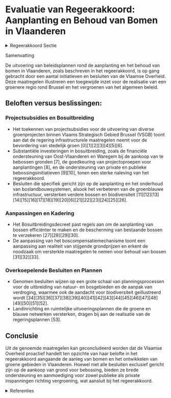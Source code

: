 # Evaluatie van Regeerakkoord: Aanplanting en Behoud van Bomen in Vlaanderen

<details>
        <summary>Regeerakkoord Sectie </summary>
        <p>6.3.2 Extra groen We willen een miljoen extra bomen in de provincie Vlaams-Brabant. Binnen het beleidsdo-mein Omgeving stellen we voor de Vlaamse Rand een regiobeheerder aan die de ontbrekende groenschakels actief opspoort en de tekorten gefaseerd aanvult, zodat de Rand rond Brussel een groener geheel wordt. We concentreren ons in de eerste plaats op de aankoop van gronden die bebost worden met nieuwe bomen, gebruik-makend van het bestaande ruimtelijk instrumen-tarium. We voorzien financiële stimuli voor private eigenaars en openbare besturen die hun grond bebossen. </p>
        </details> 

Samenvatting

De uitvoering van beleidsplannen rond de aanplanting en het behoud van bomen in Vlaanderen, zoals beschreven in het regeerakkoord, is op gang gebracht door een aantal initiatieven en besluiten van de Vlaamse Overheid. Deze maatregelen illustreren een toegewijde inzet voor de realisatie van een groenere regio rond Brussel en het vergroenen van het algemeen beleid. 

## Beloften versus beslissingen:

### Projectsubsidies en Bosuitbreiding
- Het toekennen van projectsubsidies voor de uitvoering van diverse groenprojecten binnen Vlaams Strategisch Gebied Brussel (VSGB) toont aan dat de regering infrastructurele maatregelen neemt voor de bevordering van stedelijk groen \[0\]\[1\]\[2\]\[3\]\[4\]\[5\]\[6\].
- Substantiële investeringen in bosuitbreiding, zoals de financiële ondersteuning van Oost-Vlaanderen en Waregem bij de aankoop van te bebossen gronden \[7\], de goedkeuring van projectoproepen voor aanplantingen \[8\], en de ondersteuning van private en publieke bebossingsinitiatieven \[9\]\[10\], tonen een sterke naleving van het regeerakkoord.
- Besluiten die specifiek gericht zijn op de aanplanting en het onderhoud van boslandbouwsystemen, alsook het verbeteren van de groenblauwe infrastructuur, versterken verdere bossen en biodiversiteit \[11\]\[12\]\[13\]\[14\]\[15\]\[16\]\[17\]\[18\]\[19\]\[20\]\[6\]\[21\]\[22\]\[23\]\[24\]\[25\]\[26\].

### Aanpassingen en Kadering
- Het Bosuitbreidingsdecreet past regels aan om de aanplanting van bossen efficiënter te maken en de bescherming van bestaande bossen te verzekeren \[27\]\[28\]\[29\]\[30\].
- De aanpassing van het boscompensatiemechanisme toont een aanpassing aan realiteit van stijgende grondprijzen en erkent de noodzaak om versterkte maatregelen te nemen voor behoud van bossen \[31\]\[32\]\[33\].

### Overkoepelende Besluiten en Plannen
- Genomen besluiten wijzen op een grote schaal van planningsprocessen voor de uitbreiding van natuur- en bosgebieden en de aanpak van verdroging, waarmee ook de aandacht voor biodiversiteit geillustreerd wordt \[34\]\[35\]\[36\]\[37\]\[38\]\[39\]\[40\]\[41\]\[42\]\[43\]\[44\]\[45\]\[46\]\[47\]\[48\]\[49\]\[50\]\[51\]\[52\].
- Landinrichting en ruimtelijke uitvoeringsplannen die de groene en blauwe netwerken versterken, dragen bij aan de realisatie van de regeringsplannen \[53\].

## Conclusie

Uit de genoemde maatregelen kan geconcludeerd worden dat de Vlaamse Overheid proactief handelt ten opzichte van haar belofte in het regeerakkoord aangaande de aanleg van bomen en het ontwikkelen van groene gebieden in Vlaanderen. Hoewel niet alle besluiten exclusief gericht zijn op de aankoop van grond voor bebossing, bieden ze brede ondersteuning en aanmoediging voor zowel publieke als private inspanningen richting vergroening, wat aansluit bij het regeerakkoord.

<details>
        <summary> Referenties</summary>
        **[\[0\]](http://themis.vlaanderen.be/id/nieuwsbrief-info/615D6901364ED900090001BF)** : **(2021-10-08)** Projectsubsidies voor het uitvoeren van een groenproject in het kader van het Vlaams Strategisch Gebied Brussel Vier ontwerpbesluiten van de Vlaamse Regering tot toekenning van een projectsubsidie voo... 

**[\[1\]](http://themis.vlaanderen.be/id/resource/abeee320-4925-11ec-94bb-99a9d1e168fe)** : **(2020-12-18)** Facultatieve projectsubsidie voor groenprojecten open ruimte in het Vlaams Strategisch Gebied Brussel Vijf ontwerpbesluiten van de Vlaamse Regering tot toekenning van een projectsubsidie voor het uitv... 

**[\[2\]](http://themis.vlaanderen.be/id/nieuwsbericht/657854F0E2E2C9E5814C0352)** : **(2023-12-15)** Stad Vilvoorde en gemeente Zaventem: projectsubsidie voor groenproject in kader van beleid open ruimte in het Vlaams Strategisch Gebied Brussel A. Ontwerpbesluit van de Vlaamse Regering tot toekenning... 

**[\[3\]](http://themis.vlaanderen.be/id/resource/432f7dd0-492b-11ec-94bb-99a9d1e168fe)** : **(2019-12-20)** Gemeente Machelen: subsidie groenproject in het kader van Vlaams Strategisch Gebied Brussel (VSGB) Ontwerpbesluit van de Vlaamse Regering tot toekenning van een projectsubsidie aan de gemeente Machele... 

**[\[4\]](http://themis.vlaanderen.be/id/nieuwsbrief-info/627BB1811C4A193816C31137)** : **(2022-05-13)** Groenblauwe infrastructuur in de bebouwde omgeving: 10 subsidiebesluiten Groenblauwe infrastructuur - bebouwde omgeving 10 ontwerpbesluiten van de Vlaamse Regering tot toekenning van een subsidie  ​In... 

**[\[5\]](http://themis.vlaanderen.be/id/nieuwsbericht/65815D7DE2E2C9E5814C2000)** : **(2023-12-22)** Subsidie project 'Groenblauwe dooradering in de bebouwde ruimte in Geraardsbergen': wijzigingsbesluit Verlenging subsidie Groenblauwe dooradering in de bebouwde ruimte in Geraardsbergen Ontwerp van ad... 

**[\[6\]](http://themis.vlaanderen.be/id/nieuwsbrief-info/638F1077C2B90D4571CF7552)** : **(2022-12-09)** Plan Vlaamse Veerkracht: subsidies voor uitvoering Water-Land-Schap 2.0 Vijfendertig ontwerpbesluiten van de Vlaamse Regering tot toekenning van subsidies voor uitvoering van Water-Land-Schap 2.0 binn... 

**[\[7\]](http://themis.vlaanderen.be/id/nieuwsbericht/657821A7E2E2C9E5814C01AC)** : **(2023-12-15)** Projectsubsidies aan provincie Oost-Vlaanderen voor aankoop te bebossen gronden en aan Waregem voor bosuitbreiding Vijf ontwerpbesluiten van de Vlaamse Regering  De Vlaamse Regering kent in totaal zo'... 

**[\[8\]](http://themis.vlaanderen.be/id/nieuwsbrief-info/63984679C2B90D4571CF89A5)** : **(2022-12-16)** Vlaams Klimaatfonds: projectoproep 'aanplant houtkanten lokale besturen'   De Vlaamse Regering keurt de projectoproep 'aanplant houtkanten lokale besturen' goed en reserveert hiervoor een budget van 9... 

**[\[9\]](http://themis.vlaanderen.be/id/resource/75024d00-4927-11ec-94bb-99a9d1e168fe)** : **(2020-09-18)** Subsidiëring bebossing Ontwerpbesluit van de Vlaamse Regering over de subsidiëring van bebossing  De Vlaamse Regering keurt principieel het besluit goed over de subsidiëring van bebossing. Het besluit... 

**[\[10\]](http://themis.vlaanderen.be/id/resource/d36d1f70-8a7a-11ec-b92e-970acd8c80b9)** : **(2020-10-30)** Subsidiëring bebossing Ontwerpbesluit van de Vlaamse Regering over de subsidiëring van bebossing  Na adviezen van de Minaraad en van de Raad van State keurt de Vlaamse Regering definitief  het besluit... 

**[\[11\]](http://themis.vlaanderen.be/id/nieuwsbericht/64073D2A93165640DEAF5B41)** : **(2023-03-07)** Voorschriften subsidies voor aanplanten en onderhoud van boslandbouwsystemen Voorontwerp van besluit van de Vlaamse Regering tot vaststelling van de voorschriften voor subsidies voor de aanplant en he... 

**[\[12\]](http://themis.vlaanderen.be/id/nieuwsbericht/641189663335D329E25ECD67)** : **(2023-03-17)** Verlenging verhoogde subsidiëring van planning, ontwikkeling en uitvoering van geïntegreerd natuurbeheer Voorontwerp van besluit van de Vlaamse Regering tot wijziging van het besluit van de Vlaamse Re... 

**[\[13\]](http://themis.vlaanderen.be/id/nieuwsbrief-info/638073D434B8770AF8FDF687)** : **(2022-11-25)** Plan Vlaamse Veerkracht: Subsidie groenblauwe infrastructuur provincie West- Vlaanderen Provincie West-Vlaanderen: subsidie groenblauwe infrastructuur Ontwerpbesluit van de Vlaamse Regering tot toeken... 

**[\[14\]](http://themis.vlaanderen.be/id/nieuwsbrief-info/60929CB4364ED9000800001A)** : **(2021-05-07)** Opstart geïntegreerd planningsproces gewestelijk ruimtelijk uitvoeringsplan ‘Mondingsgebied Grote Nete’   De Vlaamse Regering keurt de startnota 'Mondingsgebied Grote Nete' goed. Daarmee wordt het geï... 

**[\[15\]](http://themis.vlaanderen.be/id/nieuwsbericht/643FAFABCA1CB15B58CF46F9)** : **(2023-04-21)** Voorschriften subsidies voor aanplanten en onderhoud van boslandbouwsystemen Ontwerpbesluit van de Vlaamse Regering tot vaststelling van de voorschriften voor subsidies voor de aanplant en het onderho... 

**[\[16\]](http://themis.vlaanderen.be/id/nieuwsbericht/64240EED8A5434FEB5657140)** : **(2023-03-31)** Voorlopige vaststelling GRUP ‘Ruimtelijke herinrichting van de Ring rond Brussel (R0) - deel Noord’ Ontwerpbesluit van de Vlaamse Regering houdende de voorlopige vaststelling van het ontwerp van gewes... 

**[\[17\]](http://themis.vlaanderen.be/id/nieuwsbericht/649AA07E2D77B42474D4E7D9)** : **(2023-06-30)** Verlenging verhoogde subsidiëring van planning, ontwikkeling en uitvoering van geïntegreerd natuurbeheer Ontwerpbesluit van de Vlaamse Regering tot wijziging van het besluit van de Vlaamse Regering va... 

**[\[18\]](http://themis.vlaanderen.be/id/nieuwsbericht/65819E99E2E2C9E5814C22EA)** : **(2023-12-22)** Wijziging subsidiebesluiten aanplant en onderhoud boslandbouwsystemen Voorontwerp van besluit van de Vlaamse Regering tot wijziging van het besluit van de Vlaamse Regering van 21 april 2023 tot vastst... 

**[\[19\]](http://themis.vlaanderen.be/id/nieuwsbrief-info/6332F4185CD4B179BD871605)** : **(2022-09-30)** Actieprogramma bij het onroerenderfgoedrichtplan 'Hoogstamboomgaarden in Haspengouw en Voeren' (2021-2024)   De Vlaamse Regering keurt het  actieprogramma  goed b ij het onroerenderfgoedrichtplan 'Hoo... 

**[\[20\]](http://themis.vlaanderen.be/id/nieuwsbericht/658548A3E2E2C9E5814C2D96)** : **(2023-12-22)** Projectoproep 'Natuur in je school' 2023: bijkomend budget   De Vlaamse overheid voorzag met de projectoproep 'Natuur in je School' in 2023 een budget van 9 miljoen euro voor projecten die inzetten op... 

**[\[21\]](http://themis.vlaanderen.be/id/resource/3f0423a0-492b-11ec-94bb-99a9d1e168fe)** : **(2019-12-20)** Instrumentendecreet omgevingsbeleid   Het Vlaams Regeerakkoord 2014-2019 stelt een omgevingsbeleid voorop vanuit gebiedsgerichte en geïntegreerde realisaties in combinatie met een verbeterd instrument... 

**[\[22\]](http://themis.vlaanderen.be/id/resource/abd7ffc0-4925-11ec-94bb-99a9d1e168fe)** : **(2020-12-18)** Gebiedsprogramma ‘ENA Wommelgem/Ranst’, E313/E34 en Groenpool Antwerpen en de verdere aanpak volgens drie parallelle processen   De Vlaamse Regering neemt een aantal beslissingen rond het geactualisee... 

**[\[23\]](http://themis.vlaanderen.be/id/nieuwsbrief-info/62CD3B668E6C4430A88987E5)** : **(2022-07-15)** Plan Vlaamse Veerkracht: bestedingskader middelen groene investeringen op land- en tuinbouwbedrijven VLIF Bestedingskader middelen groene investeringen op land- en tuinbouwbedrijven via het Vlaams Lan... 

**[\[24\]](http://themis.vlaanderen.be/id/nieuwsbrief-info/612F70D0364ED90008000285)** : **(2021-09-03)** Opstart geïntegreerd planningsproces gewestelijk ruimtelijk uitvoeringsplan ‘Herkenrodebossen en de Wijer’   De Vlaamse Regering keurt de startnota 'Herkenrodebossen en de Wijer' goed. Het plangebied ... 

**[\[25\]](http://themis.vlaanderen.be/id/nieuwsbrief-info/63A17465DBF1CAE81102207D)** : **(2022-12-23)** Projectsubsidie gemeente Puurs-Sint-Amands met het oog op aankoop van te bebossen gronden - project Steenbossen Ontwerpbesluit van de Vlaamse Regering tot toekenning van een projectsubsidie aan de gem... 

**[\[26\]](http://themis.vlaanderen.be/id/nieuwsbericht/647F2AF52D77B42474D4C868)** : **(2023-06-09)** Instellen landinrichtingsproject ‘Antwerpse Zuidrand’ Ontwerpbesluit van de Vlaamse Regering tot goedkeuring en instelling van het landinrichtingsproject ‘Antwerpse Zuidrand’  De Vlaamse Regering hech... 

**[\[27\]](http://themis.vlaanderen.be/id/nieuwsbrief-info/60F5CEC6364ED9000800001E)** : **(2021-07-19)** Bosuitbreidingsdecreet Voorontwerp van decreet tot wijziging van het Wetboek van Strafvordering, het Veldwetboek van 7 oktober 1886, het Bosdecreet van 13 juni 1990, het decreet van 21 oktober 1997 be... 

**[\[28\]](http://themis.vlaanderen.be/id/nieuwsbrief-info/627B64971C4A193816C3100B)** : **(2022-05-13)** Bosuitbreidingsdecreet Ontwerpdecreet tot wijziging van het Wetboek van Strafvordering, het Veldwetboek van 7 oktober 1886, het Bosdecreet van 13 juni 1990, het decreet van 21 oktober 1997 betreffende... 

**[\[29\]](http://themis.vlaanderen.be/id/nieuwsbrief-info/620CCC2AD5F0FAFA87AFB007)** : **(2022-02-18)** Bosuitbreidingsdecreet Voorontwerp van decreet tot wijziging van het Wetboek van Strafvordering, het Veldwetboek van 7 oktober 1886, het Bosdecreet van 13 juni 1990, het decreet van 21 oktober 1997 be... 

**[\[30\]](http://themis.vlaanderen.be/id/nieuwsbericht/64073C9693165640DEAF5B3F)** : **(2023-03-07)** Steun voor niet-productieve investeringen voor milieu- en klimaatdoelen in de landbouw Voorontwerp van besluit van de Vlaamse Regering betreffende steun aan niet- productieve investeringen voor milieu... 

**[\[31\]](http://themis.vlaanderen.be/id/nieuwsbericht/658196C0E2E2C9E5814C22C2)** : **(2023-12-22)** Aanpassing boscompensatiemechanisme Voorontwerp van besluit van de Vlaamse Regering tot wijziging van het besluit van de Vlaamse regering van 16 februari 2001 tot vaststelling van nadere regels inzake... 

**[\[32\]](http://themis.vlaanderen.be/id/nieuwsbericht/65816BD1E2E2C9E5814C20CD)** : **(2023-12-22)** Wijziging boscompensatiemechanisme: optrekken bosbehoudsbijdrage Voorontwerp van besluit van de Vlaamse Regering tot wijziging van het besluit van de Vlaamse regering van 16 februari 2001 tot vaststel... 

**[\[33\]](http://themis.vlaanderen.be/id/nieuwsbericht/651D40437FDB1A5D07827AE3)** : **(2023-10-06)** Wijziging boscompensatiemechanisme: optrekken bosbehoudsbijdrage Voorontwerp van besluit van de Vlaamse Regering tot wijziging van het besluit van de Vlaamse regering van 16 februari 2001 tot vaststel... 

**[\[34\]](http://themis.vlaanderen.be/id/nieuwsbrief-info/60E46CC7364ED900080008AF)** : **(2021-07-09)** Actualisatienota planprogramma Vlaamse Rand: evaluatie en opstart fase 2   Drie lopende landinrichtingsprojecten en de groeiende vraag naar bescherming en versterking van de open ruimte in de Vlaamse ... 

**[\[35\]](http://themis.vlaanderen.be/id/nieuwsbrief-info/6358FE911EA6B745D23CC8C5)** : **(2022-10-28)** Plan Vlaamse Veerkracht: groenblauwe infrastructuur - ontharden en vergroenen binnen lokale besturen Groenblauwe dooradering in de bebouwde ruimte Tien ontwerpbesluiten van de Vlaamse Regering  In het... 

**[\[36\]](http://themis.vlaanderen.be/id/nieuwsbrief-info/615D6F2B364ED900090001C0)** : **(2021-10-08)** Opstart geïntegreerde planprocessen voor een Gewestelijk Ruimtelijk Uitvoeringsplan voor de herinrichting van vier knooppunten van de R0 oost op de Ring rond Brussel   De Vlaamse Regering keurt de sta... 

**[\[37\]](http://themis.vlaanderen.be/id/resource/41b62440-492b-11ec-94bb-99a9d1e168fe)** : **(2019-12-20)** Projectfinanciering Bosgroepen en Regionale Landschappen Ontwerp van samenwerkingsovereenkomst tussen het Agentschap voor Natuur en Bos en de provincies over de projectfinanciering van de Bosgroepen e... 

**[\[38\]](http://themis.vlaanderen.be/id/nieuwsbrief-info/6321876A5CD4B179BD870A67)** : **(2022-09-16)** Bijgestelde gebiedsprogramma ‘ENA Wommelgem/Ranst’, de Groenpool Antwerpen en de verdere aanpak   De Vlaamse Regering besliste op 18 december 2020 over het  samenhangend gebiedsprogramma 'Wommelgem/Ra... 

**[\[39\]](http://themis.vlaanderen.be/id/nieuwsbericht/651D3E7D7FDB1A5D07827AC4)** : **(2023-10-06)** Gemeente Oosterzele: subsidie aankoop te bebossen gronden Ontwerpbesluit van de Vlaamse Regering tot toekenning van een projectsubsidie aan de gemeente Oosterzele met het oog op aankoop van te bebosse... 

**[\[40\]](http://themis.vlaanderen.be/id/nieuwsbrief-info/63906495C2B90D4571CF76EF)** : **(2022-12-09)** Plan Vlaamse Veerkracht: subsidies duurzaam watergebruik en overheidsopdracht studie naar ‘Groenblauwe business modellen voor landbouwers’ A. Drie ontwerpbesluiten van de Vlaamse Regering B. Goedkeuri... 

**[\[41\]](http://themis.vlaanderen.be/id/nieuwsbericht/64423224CA1CB15B58CF491E)** : **(2023-04-21)** Vlaams standpunt Natuurherstelwet 

**[\[42\]](http://themis.vlaanderen.be/id/nieuwsbrief-info/636B5B5D34B8770AF8FDE266)** : **(2022-11-10)** Vaststelling gewestelijk ruimtelijk uitvoeringsplan ‘Regionaalstedelijk gebied Mechelen’ Voorontwerp van besluit van de Vlaamse Regering houdende de definitieve vaststelling van het van gewestelijk ru... 

**[\[43\]](http://themis.vlaanderen.be/id/resource/1a7bb5b0-4927-11ec-94bb-99a9d1e168fe)** : **(2020-10-16)** Opstart geïntegreerd planproces gewestelijk ruimtelijk uitvoeringsplan ‘Ringpark Zuid’ in Antwerpen   De Vlaamse Regering keurt de startnota 'Ringpark Zuid' goed. Voor het Ringpark Zuid in Antwerpen w... 

**[\[44\]](http://themis.vlaanderen.be/id/nieuwsbrief-info/61B88F54364ED9000900157F)** : **(2021-12-17)** Plan Vlaamse Veerkracht: inhaalbeweging vernieuwing bedrijventerreinen Vernieuwing bedrijventerreinen A. Inhaalbeweging B. Ontwerpbesluit van de Vlaamse Regering houdende de subsidiëring van de stad Z... 

**[\[45\]](http://themis.vlaanderen.be/id/nieuwsbrief-info/63A1B5F2DBF1CAE811022306)** : **(2022-12-23)** Vaststelling gewestelijk ruimtelijk uitvoeringsplan ‘Regionaalstedelijk gebied Mechelen’ Ontwerpbesluit van de Vlaamse Regering houdende de definitieve vaststelling van het van gewestelijk ruimtelijk ... 

**[\[46\]](http://themis.vlaanderen.be/id/nieuwsbrief-info/62A09A8E94D257C3524660EA)** : **(2022-06-10)** Vergroeningsregels gewasdiversificatie Voorontwerp van besluit van de Vlaamse Regering tot invoeging van een artikel 38/1 in het besluit van de Vlaamse Regering van 24 oktober 2014 tot vaststelling va... 

**[\[47\]](http://themis.vlaanderen.be/id/nieuwsbrief-info/613892FE364ED900080001D6)** : **(2021-09-10)** Inrichtingsnota Gebiedsgericht planningsproces Kempense Meren II te Mol: machtiging van de Vlaamse Regering voor de toepassing van de instrumenten herverkaveling uit kracht van wet met planologische r... 

**[\[48\]](http://themis.vlaanderen.be/id/resource/00e320c0-4927-11ec-94bb-99a9d1e168fe)** : **(2020-10-23)** Tussentijdse beslissing gewestelijke planningsinitiatieven en projecten in de vallei van de Kleine Nete   De Vlaamse Regering neemt kennis van de voortgangsrapportage van de coördinatieopdracht van de... 

**[\[49\]](http://themis.vlaanderen.be/id/resource/a95fa230-4924-11ec-94bb-99a9d1e168fe)** : **(2021-03-12)** Voorlopige vaststelling GRUP 'Vinderhoutse Bossen, vallei van de Oude Kale en Appensvoorde' Ontwerpbesluit van de Vlaamse Regering houdende voorlopige vaststelling van het ontwerp van gewestelijk ruim... 

**[\[50\]](http://themis.vlaanderen.be/id/nieuwsbericht/65782B80E2E2C9E5814C0241)** : **(2023-12-15)** Werkings- en investeringssubsidie Agentschap voor woon- en zorginfrastructuurbeleid voor Vlaams-Brabant voor ondersteuning Wonen in Eigen Streek A. Ontwerpbesluit van de Vlaamse Regering tot toekennin... 

**[\[51\]](http://themis.vlaanderen.be/id/resource/d6552820-4927-11ec-94bb-99a9d1e168fe)** : **(2020-07-17)** Opstart geïntegreerd planningsproces gewestelijk ruimtelijk uitvoeringsplan ‘regionaalstedelijk gebied Mechelen’   De Vlaamse Regering keurt de opstart goed van het geïntegreerd planningsproces gewest... 

**[\[52\]](http://themis.vlaanderen.be/id/nieuwsbrief-info/6298815A2071A7D754F18460)** : **(2022-06-03)** Plan Vlaamse Veerkracht: Zorgzame buurten Zorgzame buurten A. Twee ontwerpbesluiten van de Vlaamse Regering tot toekenning van een bijkomende subsidie B. Twee ontwerpen van addendum bij de overeenkoms... 

**[\[53\]](http://themis.vlaanderen.be/id/nieuwsbrief-info/60EE96C4364ED900080014D8)** : **(2021-07-16)** Plan Vlaamse Veerkracht: Ontsnipperen Vlaams landschap Ontsnipperen Vlaams landschap  De Vlaamse Regering keurt het uitwerken van  de initiatieven goed voor het relanceproject 'Vlaamse Veerkracht 105:... 
        </details> 

